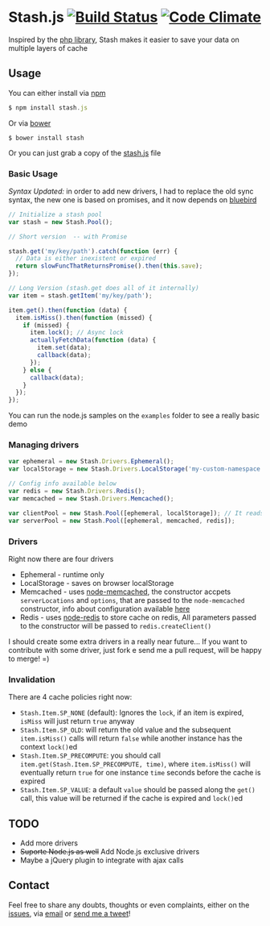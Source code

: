 # Stash.js [![Build Status](https://travis-ci.org/tadeuzagallo/stash.js.svg?branch=master)](https://travis-ci.org/tadeuzagallo/stash.js) [![Code Climate](https://codeclimate.com/github/tadeuzagallo/stash.js.png)](https://codeclimate.com/github/tadeuzagallo/stash.js) #

Inspired by the [php library](https://github.com/tedivm/Stash), Stash makes it easier to save your data on multiple layers of cache

## Usage ##

You can either install via [npm](https://www.npmjs.org)

```javascript
$ npm install stash.js
```

Or via [bower](http://bower.io/)

```
$ bower install stash
```

Or you can just grab a copy of the [stash.js](https://raw.githubusercontent.com/tadeuzagallo/stash.js/master/src/stash.js) file

### Basic Usage ###

*Syntax Updated:* in order to add new drivers, I had to replace the old sync syntax, the new one is based on promises, and it now depends on [bluebird](https://github.com/petkaantonov/bluebird)

```javascript
// Initialize a stash pool
var stash = new Stash.Pool();

// Short version  -- with Promise

stash.get('my/key/path').catch(function (err) {
  // Data is either inexistent or expired
  return slowFuncThatReturnsPromise().then(this.save);
});

// Long Version (stash.get does all of it internally)
var item = stash.getItem('my/key/path');

item.get().then(function (data) {
  item.isMiss().then(function (missed) {
    if (missed) {
      item.lock(); // Async lock
      actuallyFetchData(function (data) {
        item.set(data);
        callback(data);
      });
    } else {
      callback(data);
    }
  });
});
```

You can run the node.js samples on the `examples` folder to see a really basic demo

### Managing drivers ###

```javascript
var ephemeral = new Stash.Drivers.Ephemeral();
var localStorage = new Stash.Drivers.LocalStorage('my-custom-namespace');

// Config info available below
var redis = new Stash.Drivers.Redis(); 
var memcached = new Stash.Drivers.Memcached();

var clientPool = new Stash.Pool([ephemeral, localStorage]); // It reads on this order, and writes in reverse order
var serverPool = new Stash.Pool([ephemeral, memcached, redis]);
```

### Drivers ###

Right now there are four drivers

* Ephemeral - runtime only
* LocalStorage - saves on browser localStorage
* Memcached - uses [node-memcached](https://github.com/3rd-Eden/node-memcached), the constructor accpets `serverLocations` and `options`, that are passed to the `node-memcached` constructor, info about configuration available [here](https://github.com/3rd-Eden/node-memcached#server-locations)
* Redis - uses [node-redis](https://github.com/mranney/node_redis/) to store cache on redis, All parameters passed to the constructor will be passed to `redis.createClient()`

I should create some extra drivers in a really near future... If you want to contribute with some driver, just fork e send me a pull request, will be happy to merge! =)

### Invalidation ###

There are 4 cache policies right now:

* `Stash.Item.SP_NONE` (default): Ignores the `lock`, if an item is expired, `isMiss` will just return `true` anyway
* `Stash.Item.SP_OLD`: will return the old value and the subsequent `item.isMiss()` calls will return `false` while another instance has the context `lock()`ed
* `Stash.Item.SP_PRECOMPUTE`: you should call `item.get(Stash.Item.SP_PRECOMPUTE, time)`, where `item.isMiss()` will eventually return `true` for one instance `time` seconds before the cache is expired
* `Stash.Item.SP_VALUE`: a default `value` should be passed along the `get()` call, this value will be returned if the cache is expired and `lock()`ed

## TODO ##

* Add more drivers
* ~~Suporte Node.js as well~~ Add Node.js exclusive drivers
* Maybe a jQuery plugin to integrate with ajax calls

## Contact ##

Feel free to share any doubts, thoughts or even complaints, either on the [issues](https://github.com/tadeuzagallo/stash.js/issues), via [email](mailto:tadeuzagallo@gmail.com) or [send me a tweet](https://twitter.com/tadeuzagallo)!
